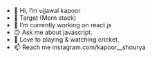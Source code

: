 - 👋 Hi, I’m ujjawal kapoor 
- 🎯 Target (Mern stack)
- 🌱 I’m currently working on react.js
- 🙃 Ask me about javascript.
- 💞️ Love to playing & watching cricket.
- 📫 Reach me instagram.com/kapoor__shourya 

<!---
ujjawal-12/ujjawal-12 is a ✨ special ✨ repository because its `README.md` (this file) appears on your GitHub profile.
You can click the Preview link to take a look at your changes.
--->
